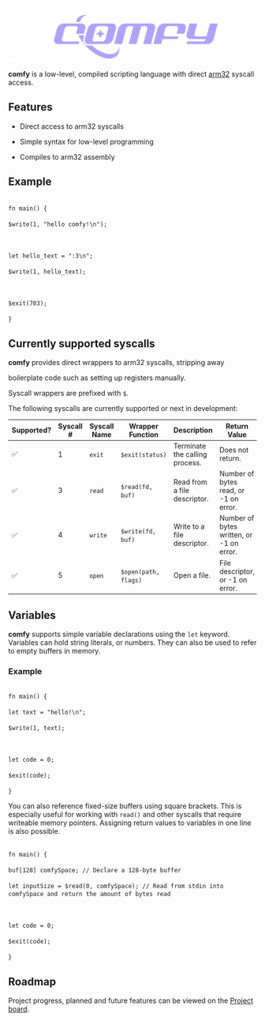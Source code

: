
<center>

<img  src="./assets/comfylang.png"  alt="comfy logo">

</center>

  
  

**comfy** is a low-level, compiled scripting language with direct [arm32](https://en.wikipedia.org/wiki/ARM_architecture_family#32-bit_architecture) syscall access.

  

## Features

  

- Direct access to arm32 syscalls

- Simple syntax for low-level programming

- Compiles to arm32 assembly

  

## Example

  

```

fn main() {

$write(1, "hello comfy!\n");

  

let hello_text = ":3\n";

$write(1, hello_text);

  

$exit(703);

}

```

  

## Currently supported syscalls

  

**comfy** provides direct wrappers to arm32 syscalls, stripping away

boilerplate code such as setting up registers manually.

Syscall wrappers are prefixed with `$`.

The following syscalls are currently supported or next in development:

  

| Supported? | Syscall # | Syscall Name | Wrapper Function | Description | Return Value |
| --- | --- | --- | --- | --- | --- |
| ✅ | 1 | `exit` | `$exit(status)` | Terminate the calling process. | Does not return. |
| ✅ | 3 | `read` | `$read(fd, buf)` | Read from a file descriptor. | Number of bytes read, or -1 on error.|
| ✅ | 4 | `write` | `$write(fd, buf)` | Write to a file descriptor. | Number of bytes written, or -1 on error.|
| ✅  | 5 | `open` | `$open(path, flags)` | Open a file. | File descriptor, or -1 on error. |

  
  
  

## Variables

  

**comfy** supports simple variable declarations using the `let` keyword. Variables can hold string literals, or numbers. They can also be used to refer to empty buffers in memory.

  

### Example

  

```comfy

fn main() {

let text = "hello!\n";

$write(1, text);

  

let code = 0;

$exit(code);

}

```

  

You can also reference fixed-size buffers using square brackets. This is especially useful for working with `read()` and other syscalls that require writeable memory pointers. Assigning return values to variables in one line is also possible.

  

```comfy

fn main() {

buf[128] comfySpace; // Declare a 128-byte buffer

let inputSize = $read(0, comfySpace); // Read from stdin into comfySpace and return the amount of bytes read

  

let code = 0;

$exit(code);

}

```

## Roadmap
Project progress, planned and future features can be viewed on the [Project board](https://github.com/users/crnvl/projects/8).